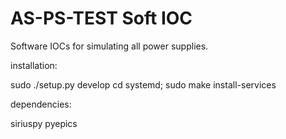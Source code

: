 # AS-PS-TEST Soft IOC

Software IOCs for simulating all power supplies.

installation:

 sudo ./setup.py develop
 cd systemd; sudo make install-services

 dependencies:

  siriuspy
  pyepics
